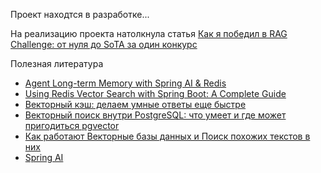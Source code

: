 Проект находтся в разработке...

На реализацию проекта натолкнула статья [Как я победил в RAG Challenge: от нуля до SoTA за один конкурс](https://habr.com/ru/articles/893356/)

Полезная литература
* [Agent Long-term Memory with Spring AI & Redis](https://medium.com/redis-with-raphael-de-lio/agent-memory-with-spring-ai-redis-af26dc7368bd)
* [Using Redis Vector Search with Spring Boot: A Complete Guide](https://medium.com/@abhishekranjandev/using-redis-vector-search-with-spring-boot-a-complete-guide-3480d587c9c4)
* [Векторный кэш: делаем умные ответы еще быстре](https://habr.com/ru/companies/raft/articles/930788/)
* [Векторный поиск внутри PostgreSQL: что умеет и где может пригодиться pgvector](https://habr.com/ru/companies/selectel/articles/920824/)
* [Как работают Векторные базы данных и Поиск похожих текстов в них](https://habr.com/ru/articles/784158/)
* [Spring AI](https://spring.io/projects/spring-ai)